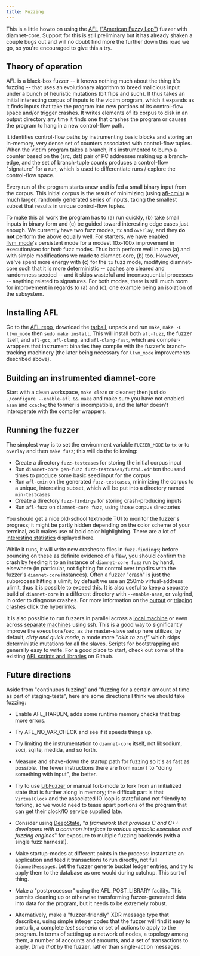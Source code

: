 ```yaml
---
title: Fuzzing
---
```


This is a little howto on using the [AFL][0] (["American Fuzzy Lop"][1])
fuzzer with diamnet-core. Support for this is still preliminary but it has
already shaken a couple bugs out and will no doubt find more the further down
this road we go, so you're encouraged to give this a try.

## Theory of operation

AFL is a black-box fuzzer -- it knows nothing much about the thing it's fuzzing
-- that uses an evolutionary algorithm to breed malicious input under a bunch of
heuristic mutations (bit flips and such). It thus takes an initial interesting
corpus of inputs to the victim program, which it expands as it finds inputs that
take the program into new portions of its control-flow space and/or trigger crashes.
It writes elements of its corpus to disk in an output directory any time it finds
one that crashes the program or causes the program to hang in a new control-flow path.

It identifies control-flow paths by instrumenting basic blocks and storing an
in-memory, very dense set of counters associated with control-flow tuples. When
the victim program takes a branch, it's instrumented to bump a counter based on
the (src, dst) pair of PC addresses making up a branch-edge, and the set of
branch-tuple counts produces a control-flow "signature" for a run, which is used
to differentiate runs / explore the control-flow space.

Every run of the program starts anew and is fed a small binary input from the
corpus. This initial corpus is the result of minimizing (using [afl-cmin][3])
a much larger, randomly generated series of inputs, taking the smallest subset
that results in unique control-flow tuples.

To make this all work the program has to (a) run quickly, (b) take small inputs
in binary form and (c) be guided toward interesting edge cases just enough. We
currently have two fuzz modes, `tx` and `overlay`, and they **do not** perform the
above equally well. For starters, we have enabled [llvm_mode][9]'s persistent mode
for a modest 10x-100x improvement in execution/sec for *both* fuzz modes. Thus both
perform well in area (a) and with simple modifications we made to diamnet-core, (b)
too. However, we've spent more energy with (c) for the `tx` fuzz mode, modifying
diamnet-core such that it is more deterministic -- caches are cleared and randomness
seeded -- and it skips wasteful and inconsequential processes -- anything related to
signatures. For both modes, there is still much room for improvement in regards to
(a) and (c), one example being an isolation of the subsystem.


## Installing AFL

Go to the [AFL repo][0], download the [tarball][2], unpack and run `make`, `make -C llvm_mode`
then `sudo make install`. This will install both `afl-fuzz`, the fuzzer itself, and `afl-gcc`,
`afl-clang`, and `afl-clang-fast`, which are compiler-wrappers that instrument binaries they
compile with the fuzzer's branch-tracking machinery (the later being necessary for `llvm_mode`
improvements described above).


## Building an instrumented diamnet-core

Start with a clean workspace, `make clean` or cleaner; then just do `./configure
--enable-afl && make` and make sure you have not enabled `asan` and `ccache`;
the former is incompatible, and the latter doesn't interoperate with the
compiler wrappers.


## Running the fuzzer

The simplest way is to set the environment variable `FUZZER_MODE` to `tx` or
to `overlay` and then `make fuzz`; this will do the following:

  - Create a directory `fuzz-testcases` for storing the initial corpus input
  - Run `diamnet-core gen-fuzz fuzz-testcases/fuzz$i.xdr` ten thousand times
    to produce some basic seed input for the corpus
  - Run `afl-cmin` on the generated `fuzz-testcases`, minimizing the corpus
    to a unique, interesting subset, which will be put into a directory named
    `min-testcases`
  - Create a directory `fuzz-findings` for storing crash-producing inputs
  - Run `afl-fuzz` on `diamnet-core fuzz`, using those corpus directories

You should get a nice old-school textmode TUI to monitor the fuzzer's progress;
it might be partly hidden depending on the color scheme of your terminal, as it
makes use of bold color highlighting. There are a lot of [interesting statistics][12]
displayed here.

While it runs, it will write new crashes to files in `fuzz-findings`; before
pouncing on these as definite evidence of a flaw, you should confirm the crash
by feeding it to an instance of `diamnet-core fuzz` run by hand, elsewhere (in
particular, not fighting for control over tmpdirs with the fuzzer's
`diamnet-core` instances). Often a fuzzer "crash" is just the subprocess hitting
a ulimit; by default we use an 250mb virtual-address ulimit, thus it is
possible to exceed this. It is also useful to keep a separate build of
`diamnet-core` in a different directory with `--enable-asan`, or valgrind, in
order to diagnose crashes. For more information on the [output][4] or [triaging
crashes][5] click the hyperlinks. 

It is also possible to run fuzzers in parallel across a [local machine][6] or
even across [separate machines][7] using ssh. This is a good way to significantly
improve the executions/sec, as the master-slave setup here utilizes, by default,
*dirty and quick mode*, a mode more *"akin to zzuf"* which skips deterministic
mutations for all the slaves. Scripts for bootstrapping are generally easy to write.
For a good place to start, check out some of the existing [AFL scripts and libraries][8]
on Github.


## Future directions

Aside from "continuous fuzzing" and "fuzzing for a certain amount of time as
part of staging-tests", here are some directions I think we should take fuzzing:

  - Enable AFL_HARDEN, adds some runtime memory checks that trap more errors.

  - Try AFL_NO_VAR_CHECK and see if it speeds things up.

  - Try limiting the instrumentation to `diamnet-core` itself, not libsodium,
    soci, sqlite, medida, and so forth.

  - Measure and shave-down the startup path for fuzzing so it's as fast as
    possible. The fewer instructions there are from `main()` to "doing something
    with input", the better.

  - Try to use [LibFuzzer][11] or manual fork-mode to fork from an initialized state
    that is further along in memory; the difficult part is that `VirtualClock`
    and the associated IO loop is stateful and not friendly to forking, so
    we would need to tease apart portions of the program that can get their
    clock/IO service supplied late.

  - Consider using [DeepState][10], *"a framework that provides C and C++
    developers with a common interface to various symbolic execution and
    fuzzing engines*" for exposure to multiple fuzzing backends (with a single
    fuzz harness!).

  - Make startup-modes at different points in the process: instantiate an
    application and feed it transactions to run directly, not full
    `DiamnetMessage`s. Let the fuzzer generte bucket ledger entries, and try to
    apply them to the database as one would during catchup. This sort of thing.

  - Make a "postprocessor" using the AFL_POST_LIBRARY facility. This permits
    cleaning up or otherwise transforming fuzzer-generated data into data for
    the program, but it needs to be extremely robust.

  - Alternatively, make a "fuzzer-friendly" XDR message type that describes,
    using simple integer codes that the fuzzer will find it easy to perturb, a
    complete _test scenario_ or set of actions to apply to the program. In terms
    of setting up a network of nodes, a topology among them, a number of
    accounts and amounts, and a set of transactions to apply. Drive _that_ by
    the fuzzer, rather than single-action messages.


[0]: https://github.com/google/afl
[1]: http://rabbitbreeders.us/american-fuzzy-lop-rabbits
[2]: https://github.com/google/AFL/releases
[3]: https://github.com/google/AFL/blob/fb1f87177b78bc166dbbc6ffb8f3f8eb276c36cc/README.md#5-choosing-initial-test-cases
[4]: https://github.com/google/afl#7-interpreting-output
[5]: https://github.com/google/afl#10-crash-triage
[6]: https://github.com/google/AFL/blob/master/docs/parallel_fuzzing.txt#L29
[7]: https://github.com/google/AFL/blob/master/docs/parallel_fuzzing.txt#L89
[8]: https://github.com/google/AFL/blob/master/docs/sister_projects.txt#L106
[9]: https://github.com/google/AFL/tree/fb1f87177b78bc166dbbc6ffb8f3f8eb276c36cc/llvm_mode
[10]: https://github.com/trailofbits/deepstate
[11]: https://llvm.org/docs/LibFuzzer.html
[12]: https://github.com/google/AFL/blob/master/docs/status_screen.txt
